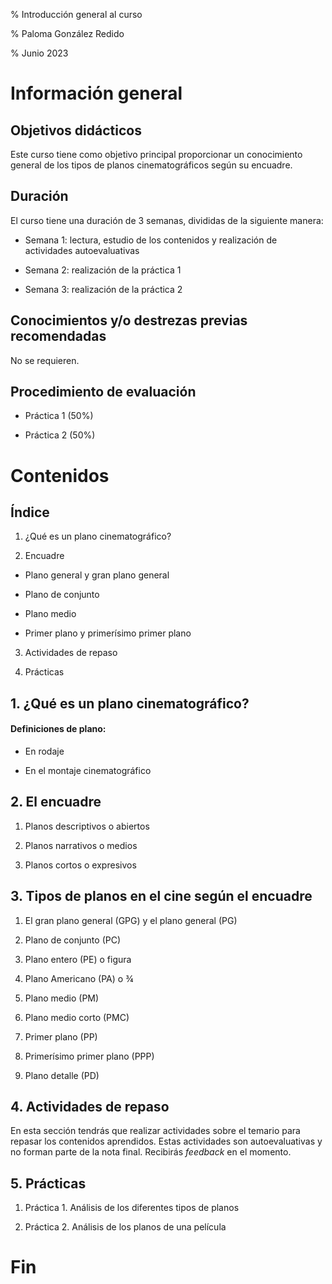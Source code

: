 % Introducción general al curso
% Paloma González Redido
% Junio 2023

# Información general

## Objetivos didácticos

Este curso tiene como objetivo principal proporcionar un conocimiento general de los tipos de planos cinematográficos según su encuadre.

## Duración

El curso tiene una duración de 3 semanas, divididas de la siguiente manera:

* Semana 1: lectura, estudio de los contenidos y realización de actividades autoevaluativas
* Semana 2: realización de la práctica 1
* Semana 3: realización de la práctica 2

## Conocimientos y/o destrezas previas recomendadas

No se requieren.

## Procedimiento de evaluación

* Práctica 1 (50%)
* Práctica 2 (50%)

# Contenidos

## Índice

1. ¿Qué es un plano cinematográfico?
2. Encuadre
 * Plano general y gran plano general
 * Plano de conjunto
 * Plano medio
 * Primer plano y primerísimo primer plano
3. Actividades de repaso
4. Prácticas

## 1. ¿Qué es un plano cinematográfico?

#### Definiciones de **plano**:
- En rodaje
- En el montaje cinematográfico

## 2. El encuadre

1. Planos descriptivos o abiertos
2. Planos narrativos o medios
3. Planos cortos o expresivos

## 3. Tipos de planos en el cine según el encuadre

1. El gran plano general (GPG) y el plano general (PG)
2. Plano de conjunto (PC)
3. Plano entero (PE) o figura
4. Plano Americano (PA) o ¾
5. Plano medio (PM)
6. Plano medio corto (PMC)
7. Primer plano (PP)
8. Primerísimo primer plano (PPP)
9. Plano detalle (PD)

## 4. Actividades de repaso

En esta sección tendrás que realizar actividades sobre el temario para repasar los contenidos aprendidos. Estas actividades son autoevaluativas y no forman parte de la nota final. Recibirás *feedback* en el momento.

## 5. Prácticas 

1. Práctica 1. Análisis de los diferentes tipos de planos
2. Práctica 2. Análisis de los planos de una película

# Fin
















